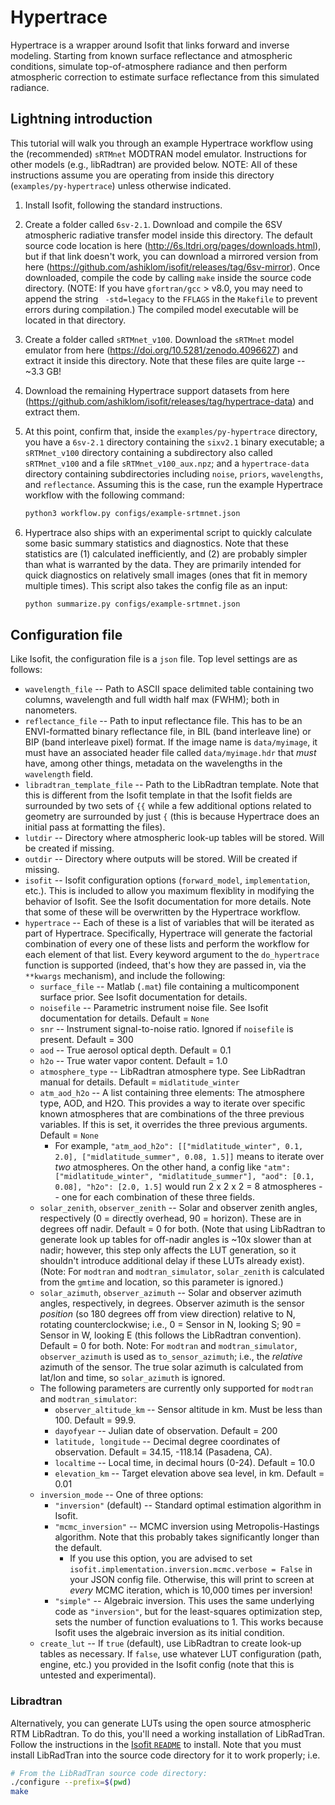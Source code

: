 # Hypertrace

Hypertrace is a wrapper around Isofit that links forward and inverse modeling.
Starting from known surface reflectance and atmospheric conditions, simulate top-of-atmosphere radiance and then perform atmospheric correction to estimate surface reflectance from this simulated radiance.

## Lightning introduction

This tutorial will walk you through an example Hypertrace workflow using the (recommended) `sRTMnet` MODTRAN model emulator.
Instructions for other models (e.g., libRadtran) are provided below.
NOTE: All of these instructions assume you are operating from inside this directory (`examples/py-hypertrace`) unless otherwise indicated.

1. Install Isofit, following the standard instructions.

2. Create a folder called `6sv-2.1`.
Download and compile the 6SV atmospheric radiative transfer model inside this directory.
The default source code location is here (http://6s.ltdri.org/pages/downloads.html),
but if that link doesn't work, you can download a mirrored version from here (https://github.com/ashiklom/isofit/releases/tag/6sv-mirror).
Once downloaded, compile the code by calling `make` inside the source code directory.
(NOTE: If you have `gfortran/gcc` > v8.0, you may need to append the string ` -std=legacy` to the `FFLAGS` in the `Makefile` to prevent errors during compilation.)
The compiled model executable will be located in that directory.

3. Create a folder called `sRTMnet_v100`.
Download the `sRTMnet` model emulator from here (https://doi.org/10.5281/zenodo.4096627) and extract it inside this directory.
Note that these files are quite large -- ~3.3 GB!

4. Download the remaining Hypertrace support datasets from here (https://github.com/ashiklom/isofit/releases/tag/hypertrace-data) and extract them. 

5. At this point, confirm that, inside the `examples/py-hypertrace` directory, you have
a `6sv-2.1` directory containing the `sixv2.1` binary executable;
a `sRTMnet_v100` directory containing a subdirectory also called `sRTMnet_v100` and a file `sRTMnet_v100_aux.npz`;
and
a `hypertrace-data` directory containing subdirectories including `noise`, `priors`, `wavelengths`, and `reflectance`.
Assuming this is the case, run the example Hypertrace workflow with the following command:
    ``` sh
    python3 workflow.py configs/example-srtmnet.json
    ```
    

6. Hypertrace also ships with an experimental script to quickly calculate some basic summary statistics and diagnostics.
Note that these statistics are (1) calculated inefficiently, and (2) are probably simpler than what is warranted by the data.
They are primarily intended for quick diagnostics on relatively small images (ones that fit in memory multiple times).
This script also takes the config file as an input:

    ``` sh
    python summarize.py configs/example-srtmnet.json
    ```


## Configuration file

Like Isofit, the configuration file is a `json` file.
Top level settings are as follows:

- `wavelength_file` -- Path to ASCII space delimited table containing two columns, wavelength and full width half max (FWHM); both in nanometers.
- `reflectance_file` -- Path to input reflectance file. This has to be an ENVI-formatted binary reflectance file, in BIL (band interleave line) or BIP (band interleave pixel) format. If the image name is `data/myimage`, it must have an associated header file called `data/myimage.hdr` that _must_ have, among other things, metadata on the wavelengths in the `wavelength` field.
- `libradtran_template_file` -- Path to the LibRadtran template. Note that this is different from the Isofit template in that the Isofit fields are surrounded by two sets of `{{` while a few additional options related to geometry are surrounded by just `{` (this is because Hypertrace does an initial pass at formatting the files).
- `lutdir` -- Directory where atmospheric look-up tables will be stored. Will be created if missing.
- `outdir` -- Directory where outputs will be stored. Will be created if missing.
- `isofit` -- Isofit configuration options (`forward_model`, `implementation`, etc.). This is included to allow you maximum flexiblity in modifying the behavior of Isofit. See the Isofit documentation for more details. Note that some of these will be overwritten by the Hypertrace workflow.
- `hypertrace` -- Each of these is a list of variables that will be iterated as part of Hypertrace. Specifically, Hypertrace will generate the factorial combination of every one of these lists and perform the workflow for each element of that list. Every keyword argument to the `do_hypertrace` function is supported (indeed, that's how they are passed in, via the `**kwargs` mechanism), and include the following:
    - `surface_file` -- Matlab (`.mat`) file containing a multicomponent surface prior. See Isofit documentation for details.
    - `noisefile` -- Parametric instrument noise file. See Isofit documentation for details. Default = `None`
    - `snr` -- Instrument signal-to-noise ratio. Ignored if `noisefile` is present. Default = 300
    - `aod` -- True aerosol optical depth. Default = 0.1
    - `h2o` -- True water vapor content. Default = 1.0
    - `atmosphere_type` -- LibRadtran atmosphere type. See LibRadtran manual for details. Default = `midlatitude_winter`
    - `atm_aod_h2o` -- A list containing three elements: The atmosphere type, AOD, and H2O. This provides a way to iterate over specific known atmospheres that are combinations of the three previous variables. If this is set, it overrides the three previous arguments. Default = `None`
        - For example, `"atm_aod_h2o": [["midlatitude_winter", 0.1, 2.0], ["midlatitude_summer", 0.08, 1.5]]` means to iterate over _two_ atmospheres. On the other hand, a config like `"atm": ["midlatitude_winter", "midlatitude_summer"], "aod": [0.1, 0.08], "h2o": [2.0, 1.5]` would run 2 x 2 x 2 = 8 atmospheres -- one for each combination of these three fields.
    - `solar_zenith`, `observer_zenith` -- Solar and observer zenith angles, respectively (0 = directly overhead, 90 = horizon). These are in degrees off nadir. Default = 0 for both. (Note that using LibRadtran to generate look up tables for off-nadir angles is ~10x slower than at nadir; however, this step only affects the LUT generation, so it shouldn't introduce additional delay if these LUTs already exist). (Note: For `modtran` and `modtran_simulator`, `solar_zenith` is calculated from the `gmtime` and location, so this parameter is ignored.)
    - `solar_azimuth`, `observer_azimuth` -- Solar and observer azimuth angles, respectively, in degrees. Observer azimuth is the sensor _position_ (so 180 degrees off from view direction) relative to N, rotating counterclockwise; i.e., 0 = Sensor in N, looking S; 90 = Sensor in W, looking E (this follows the LibRadtran convention). Default = 0 for both. Note: For `modtran` and `modtran_simulator`, `observer_azimuth` is used as `to_sensor_azimuth`; i.e., the *relative* azimuth of the sensor. The true solar azimuth is calculated from lat/lon and time, so `solar_azimuth` is ignored.
    - The following parameters are currently only supported for `modtran` and `modtran_simulator`:
        - `observer_altitude_km` -- Sensor altitude in km. Must be less than 100. Default = 99.9.
        - `dayofyear` -- Julian date of observation. Default = 200
        - `latitude, longitude` -- Decimal degree coordinates of observation. Default = 34.15, -118.14 (Pasadena, CA).
        - `localtime` -- Local time, in decimal hours (0-24). Default = 10.0
        - `elevation_km` -- Target elevation above sea level, in km. Default = 0.01
    - `inversion_mode` -- One of three options:
        - `"inversion"` (default) -- Standard optimal estimation algorithm in Isofit.
        - `"mcmc_inversion"` -- MCMC inversion using Metropolis-Hastings algorithm. Note that this probably takes significantly longer than the default.
            - If you use this option, you are advised to set `isofit.implementation.inversion.mcmc.verbose = False` in your JSON config file. Otherwise, this will print to screen at _every_ MCMC iteration, which is 10,000 times per inversion!
        - `"simple"` -- Algebraic inversion. This uses the same underlying code as `"inversion"`, but for the least-squares optimization step, sets the number of function evaluations to 1. This works because Isofit uses the algebraic inversion as its initial condition.
    - `create_lut` -- If `true` (default), use LibRadtran to create look-up tables as necessary. If `false`, use whatever LUT configuration (path, engine, etc.) you provided in the Isofit config (note that this is untested and experimental).
    
### Libradtran

Alternatively, you can generate LUTs using the open source atmospheric RTM LibRadtran.
To do this, you'll need a working installation of LibRadTran.
Follow the instructions in the [Isofit `README`](https://github.com/isofit/isofit#quick-start-with-libradtran-20x) to install.
Note that you must install LibRadTran into the source code directory for it to work properly; i.e.

``` sh
# From the LibRadTran source code directory:
./configure --prefix=$(pwd)
make
```
